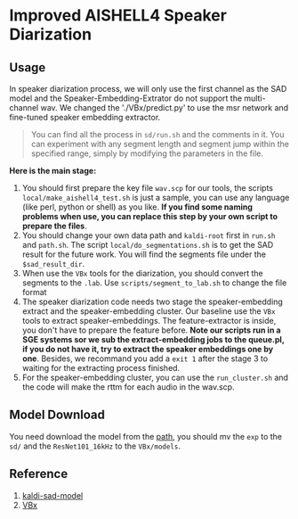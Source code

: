 # Improved AISHELL4 Speaker Diarization


## Usage
In speaker diarization process, we will only use the first channel as the SAD model and the Speaker-Embedding-Extrator do not support the multi-channel wav. We changed the './VBx/predict.py' to use the msr network and fine-tuned speaker embedding extractor.

> You can find all the process in `sd/run.sh` and the comments in it. You can experiment with any segment length and segment jump within the specified range, simply by modifying the parameters in the file.



**Here is the main stage:**
1. You should first prepare the key file `wav.scp` for our tools, the scripts `local/make_aishell4_test.sh` is just a sample, you can use any language (like perl, python or shell) as you like. **If you find some naming problems when use, you can replace this step by your own script to prepare the files**.
2. You should change your own data path and `kaldi-root` first in `run.sh` and `path.sh`.  The script `local/do_segmentations.sh` is to get the SAD result for the future work. You will find the segments file under the `$sad_result_dir`.
3. When use the `VBx` tools for the diarization, you should convert the segments to the `.lab`. Use `scripts/segment_to_lab.sh` to change the file format
4. The speaker diarization code needs two stage the speaker-embedding extract and the speaker-embedding cluster. Our baseline use the `VBx` tools to extract speaker-embeddings. The feature-extractor is inside, you don't have to prepare the feature before. **Note our scripts run in a SGE systems sor we sub the extract-embedding jobs to the queue.pl, if you do not have it, try to extract the speaker embeddings one by one**. Besides, we recommand you add a `exit 1` after the stage 3 to waiting for the extracting process finished.
5. For the speaker-embedding cluster, you can use the `run_cluster.sh` and the code will make the rttm for each audio in the wav.scp.



## Model Download

You need download the model from the [path](https://data-tx.oss-cn-hangzhou.aliyuncs.com/AISHELL-4-Code/sd-part.zip), you should mv the `exp` to the `sd/` and the `ResNet101_16kHz` to the `VBx/models`.




## Reference
1. [kaldi-sad-model](http://kaldi-asr.org/models/m12)
2. [VBx](https://github.com/BUTSpeechFIT/VBx)

